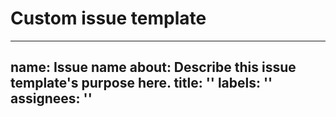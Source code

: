 # Custom issue template

---
name: Issue name
about: Describe this issue template's purpose here.
title: ''
labels: ''
assignees: ''
---

